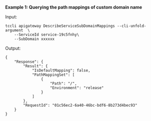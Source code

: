 **Example 1: Querying the path mappings of custom domain name**



Input: 

```
tccli apigateway DescribeServiceSubDomainMappings --cli-unfold-argument  \
    --ServiceId service-19c5fnhy\
    --SubDomain xxxxxx
```

Output: 
```
{
    "Response": {
        "Result": {
            "IsDefaultMapping": false,
            "PathMappingSet": [
                {
                    "Path": "/",
                    "Environment": "release"
                }
            ]
        },
        "RequestId": "01c56ec2-6a40-46bc-bdf6-8b273d4bec93"
    }
}
```

